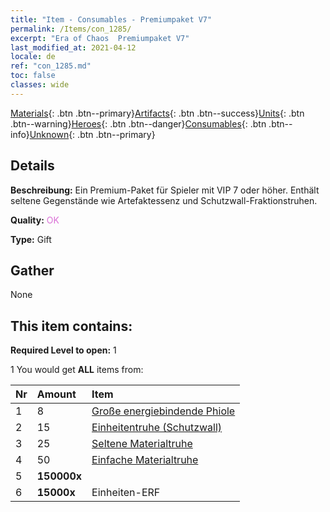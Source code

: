 ```yaml
---
title: "Item - Consumables - Premiumpaket V7"
permalink: /Items/con_1285/
excerpt: "Era of Chaos  Premiumpaket V7"
last_modified_at: 2021-04-12
locale: de
ref: "con_1285.md"
toc: false
classes: wide
---
```

 [Materials](/de/Items/){: .btn .btn--primary}[Artifacts](/de/Items/Artifacts/){: .btn .btn--success}[Units](/de/Items/Units/){: .btn .btn--warning}[Heroes](/de/Items/Heroes/){: .btn .btn--danger}[Consumables](/de/Items/Consumables/){: .btn .btn--info}[Unknown](/de/Items/Unknown/){: .btn .btn--primary}

## Details
 **Beschreibung:** Ein Premium-Paket für Spieler mit VIP 7 oder höher. Enthält seltene Gegenstände wie Artefaktessenz und Schutzwall-Fraktionstruhen.

 **Quality:** <span style="color: #DA70D6">OK</span>

 **Type:** Gift

## Gather

  None

## This item contains:

 **Required Level to open:** 1

 1 You would get **ALL** items  from:

  | Nr | Amount |     Item    |
  |:---|:-------|:------------|
  | 1 | 8 | [Große energiebindende Phiole](/de/Items/con_726/) | 
  | 2 | 15 | [Einheitentruhe (Schutzwall)](/de/Items/con_1270/) | 
  | 3 | 25 | [Seltene Materialtruhe](/de/Items/con_757/) | 
  | 4 | 50 | [Einfache Materialtruhe](/de/Items/con_756/) | 
  | 5 |  **150000x** | <i class="fas fa-coins"/> |  | 
  | 6 |  **15000x** | Einheiten-ERF |  | 
